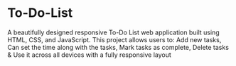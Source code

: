 # To-Do-List
A beautifully designed responsive To-Do List web application built using HTML, CSS, and JavaScript. This project allows users to: Add new tasks, Can set the time along with the tasks, Mark tasks as complete, Delete tasks & Use it across all devices with a fully responsive layout
